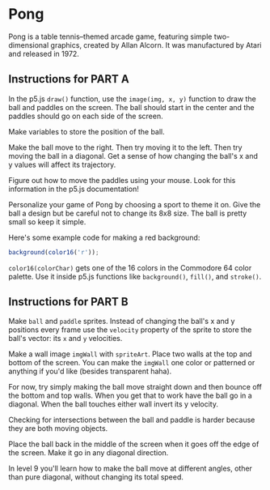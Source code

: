 # Pong

Pong is a table tennis–themed arcade game, featuring simple two-dimensional graphics, created by Allan Alcorn. It was manufactured by Atari and released in 1972.

## Instructions for PART A

In the p5.js `draw()` function, use the `image(img, x, y)` function to draw the ball and paddles on the screen. The ball should start in the center and the paddles should go on each side of the screen.

Make variables to store the position of the ball.

Make the ball move to the right. Then try moving it to the left. Then try moving the ball in a diagonal. Get a sense of how changing the ball's x and y values will affect its trajectory.

Figure out how to move the paddles using your mouse. Look for this information in the p5.js documentation!

Personalize your game of Pong by choosing a sport to theme it on. Give the ball a design but be careful not to change its 8x8 size. The ball is pretty small so keep it simple.

Here's some example code for making a red background:

```js
background(color16('r'));
```

`color16(colorChar)` gets one of the 16 colors in the Commodore 64 color palette. Use it inside p5.js functions like `background()`, `fill()`, and `stroke()`.

## Instructions for PART B

Make `ball` and `paddle` sprites. Instead of changing the ball's x and y positions every frame use the `velocity` property of the sprite to store the ball's vector: its `x` and `y` velocities.

Make a wall image `imgWall` with `spriteArt`. Place two walls at the top and bottom of the screen. You can make the `imgWall` one color or patterned or anything if you'd like (besides transparent haha).

For now, try simply making the ball move straight down and then bounce off the bottom and top walls. When you get that to work have the ball go in a diagonal. When the ball touches either wall invert its y velocity.

Checking for intersections between the ball and paddle is harder because they are both moving objects.

Place the ball back in the middle of the screen when it goes off the edge of the screen. Make it go in any diagonal direction.

In level 9 you'll learn how to make the ball move at different angles, other than pure diagonal, without changing its total speed.
